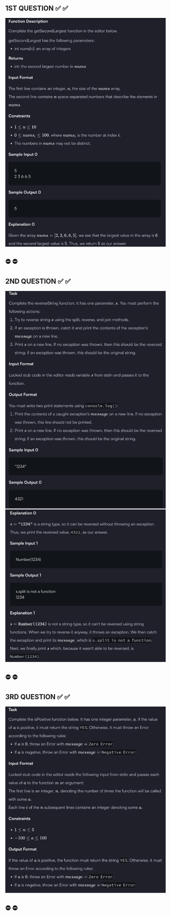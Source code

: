 <!--  -->

## 1ST QUESTION ✅ ✅

![1st-question](./img/1.png)

## ⛔️ ⛔️

## 2ND QUESTION ✅ ✅

![2nd-question](./img/2.png)
![2nd-question](./img/3.png)

## ⛔️ ⛔️

## 3RD QUESTION ✅ ✅

![3rd-question](./img/4.png)

## ⛔️ ⛔️
